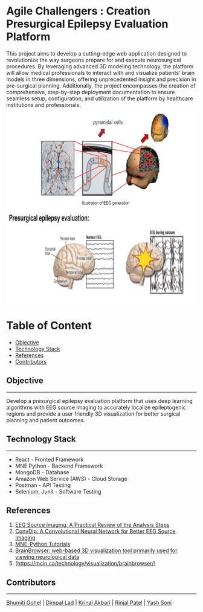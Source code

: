 # Agile Challengers : Creation Presurgical Epilepsy Evaluation Platform

This project aims to develop a cutting-edge web application designed to revolutionize the way surgeons prepare for and execute neurosurgical procedures. By leveraging advanced 3D modeling technology, the platform will allow medical professionals to interact with and visualize patients' brain models in three dimensions, offering unprecedented insight and precision in pre-surgical planning. Additionally, the project encompasses the creation of comprehensive, step-by-step deployment documentation to ensure seamless setup, configuration, and utilization of the platform by healthcare institutions and professionals.


<p>
  <img src="EEG.png" width="500" height="250">
  <img src="EEG2.png" width="500" height="250">
</p>

<h1>Table of Content</h1>

- [Objective](#objective)
- [Technology Stack](#technology-stack)
- [References](#references)
- [Contributors](#contributors)

## Objective
---
Develop a presurgical epilepsy evaluation platform that uses deep learning algorithms with EEG source imaging to accurately localize epileptogenic regions and provide a user friendly 3D visualization for better surgical planning and patient outcomes.


## Technology Stack
---

- React - Fronted Framework
- MNE Python - Backend Framework
- MongoDB - Database
- Amazon Web Service (AWS) - Cloud Storage
- Postman - API Testing
- Selenium, Junit - Software Testing
## References
1. [EEG Source Imaging: A Practical Review of the Analysis Steps](https://www.frontiersin.org/articles/10.3389/fneur.2019.00325/full)
2. [ConvDip: A Convolutional Neural Network for Better EEG Source Imaging](https://www.frontiersin.org/articles/10.3389/fnins.2021.569918/full)
3. [MNE-Python Tutorials](https://mne.tools/stable/auto_tutorials/index.html)
4. [BrainBrowser: web-based 3D visualization tool primarily used for viewing neurological data](https://brainbrowser.cbrain.mcgill.ca/)
5. (https://mcin.ca/technology/visualization/brainbrowser/)



## Contributors
---
[Bhumiti Gohel](https://github.com/bhumiti28) | [Dimpal Lad](https://github.com/Dimpal-lad) | [Krinal Akbari](https://github.com/Krinal-Akbari) | [Rinjal Patel](https://github.com/RinjalPatel490) | [Yash Soni](https://github.com/Yash55133)
